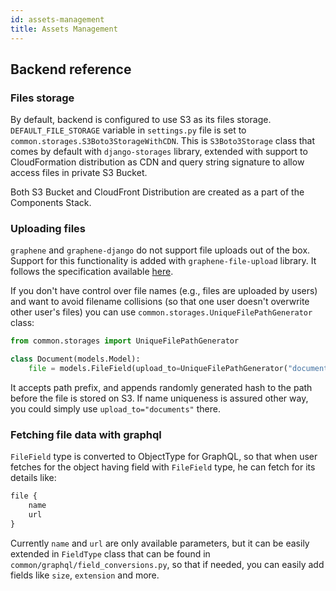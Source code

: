 ```yaml
---
id: assets-management
title: Assets Management
---
```


## Backend reference
### Files storage
By default, backend is configured to use S3 as its files storage. `DEFAULT_FILE_STORAGE` variable in `settings.py` file is set to `common.storages.S3Boto3StorageWithCDN`. This is `S3Boto3Storage` class that comes by default with `django-storages` library, extended with support to CloudFormation distribution as CDN and query string signature to allow access files in private S3 Bucket.

Both S3 Bucket and CloudFront Distribution are created as a part of the Components Stack. 

### Uploading files
`graphene` and `graphene-django` do not support file uploads out of the box. Support for this functionality is added with `graphene-file-upload` library.
It follows the specification available [here](https://github.com/jaydenseric/graphql-multipart-request-spec).

If you don't have control over file names (e.g., files are uploaded by users) and want to avoid filename collisions (so that one user doesn't overwrite other user's files) you can use `common.storages.UniqueFilePathGenerator` class:
```python
from common.storages import UniqueFilePathGenerator

class Document(models.Model):
    file = models.FileField(upload_to=UniqueFilePathGenerator("documents"))
```
It accepts path prefix, and appends randomly generated hash to the path before the file is stored on S3. If name uniqueness is assured other way, you could simply use `upload_to="documents"` there.

### Fetching file data with graphql
`FileField` type is converted to ObjectType for GraphQL, so that when user fetches for the object having field with `FileField` type, he can fetch for its details like: 
```graphql
file {
    name
    url
}
```
Currently `name` and `url` are only available parameters, but it can be easily extended in `FieldType` class that can be found in `common/graphql/field_conversions.py`, so that if needed, you can easily add fields like `size`, `extension` and more.
